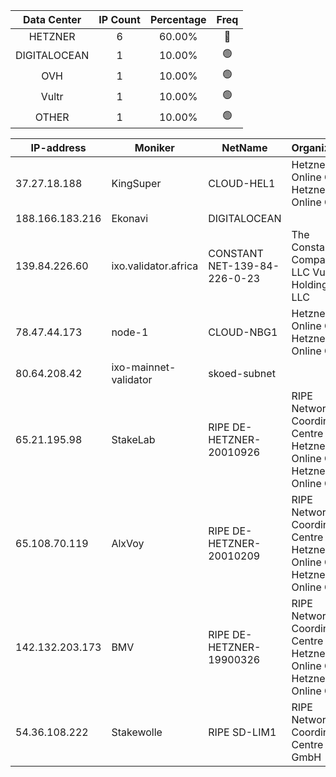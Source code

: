 | Data Center | IP Count | Percentage | Freq |
|:------------:|:--------:|:-----------:|:-----:|
| HETZNER | 6 | 60.00% | 🔴 |
| DIGITALOCEAN | 1 | 10.00% | 🟢 |
| OVH | 1 | 10.00% | 🟢 |
| Vultr | 1 | 10.00% | 🟢 |
| OTHER | 1 | 10.00% | 🟢 |

<!-- START_TABLE -->
| IP-address | Moniker | NetName | Organization |
|-------------|-------------|-------------|-------------|
| 37.27.18.188 | KingSuper | CLOUD-HEL1 | Hetzner Online GmbH Hetzner Online GmbH |
| 188.166.183.216 | Ekonavi | DIGITALOCEAN |  |
| 139.84.226.60 | ixo.validator.africa | CONSTANT NET-139-84-226-0-23 | The Constant Company, LLC Vultr Holdings, LLC |
| 78.47.44.173 | node-1 | CLOUD-NBG1 | Hetzner Online GmbH Hetzner Online GmbH |
| 80.64.208.42 | ixo-mainnet-validator | skoed-subnet |  |
| 65.21.195.98 | StakeLab | RIPE DE-HETZNER-20010926 | RIPE Network Coordination Centre Hetzner Online GmbH Hetzner Online GmbH |
| 65.108.70.119 | AlxVoy | RIPE DE-HETZNER-20010209 | RIPE Network Coordination Centre Hetzner Online GmbH Hetzner Online GmbH |
| 142.132.203.173 | BMV | RIPE DE-HETZNER-19900326 | RIPE Network Coordination Centre Hetzner Online GmbH Hetzner Online GmbH |
| 54.36.108.222 | Stakewolle | RIPE SD-LIM1 | RIPE Network Coordination Centre OVH GmbH |

<!-- END_TABLE -->